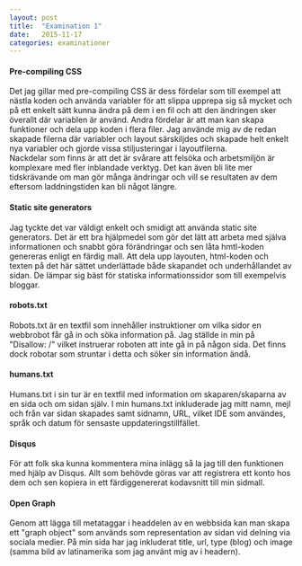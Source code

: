 ```yaml
---
layout: post
title:  "Examination 1"
date:   2015-11-17
categories: examinationer
---
```


#### Pre-compiling CSS
Det jag gillar med pre-compiling CSS är dess fördelar som till exempel att nästla koden och använda variabler för att
slippa upprepa sig så mycket och på ett enkelt sätt kunna ändra på dem i en fil och att den ändringen sker överallt där
variablen är använd. Andra fördelar är att man kan skapa funktioner och dela upp koden i flera filer. Jag använde mig
av de redan skapade filerna där variabler och layout särskiljdes och skapade helt enkelt nya variabler och gjorde
vissa stiljusteringar i layoutfilerna.  
Nackdelar som finns är att det är svårare att felsöka och arbetsmiljön är komplexare med fler inblandade verktyg. Det
kan även bli lite mer tidskrävande om man gör många ändringar och vill se resultaten av dem eftersom laddningstiden
kan bli något längre.

#### Static site generators
Jag tyckte det var väldigt enkelt och smidigt att använda static site generators. Det är ett bra hjälpmedel som gör det
lätt att arbeta med själva informationen och snabbt göra förändringar och sen låta hmtl-koden genereras enligt en färdig mall.
Att dela upp layouten, html-koden och texten på det här sättet underlättade både skapandet och underhållandet av sidan.
De lämpar sig bäst för statiska informationssidor som till exempelvis bloggar.

#### robots.txt
Robots.txt är en textfil som innehåller instruktioner om vilka sidor en webbrobot får gå in och söka information på.
Jag ställde in min på "Disallow: /" vilket instruerar roboten att inte gå in på någon sida. 
Det finns dock robotar som struntar i detta och söker sin information ändå.

#### humans.txt
Humans.txt i sin tur är en textfil med information om skaparen/skaparna av en sida och om sidan själv. I min humans.txt
inkluderade jag mitt namn, mejl och från var sidan skapades samt sidnamn, URL, vilket IDE som användes, språk och 
datum för sensaste uppdateringstillfället.

#### Disqus
För att folk ska kunna kommentera mina inlägg så la jag till den funktionen med hjälp av Disqus. Allt som behövde göras
var att registrera ett konto hos dem och sen kopiera in ett färdiggenererat kodavsnitt till min sidmall. 

#### Open Graph
Genom att lägga till metataggar i headdelen av en webbsida kan man skapa ett "graph object" som används som representation
av sidan vid delning via sociala medier. På min sida har jag inkluderat title, url, type (blog) och image (samma bild
av latinamerika som jag använt mig av i headern). 
